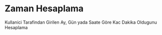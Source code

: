 # Zaman Hesaplama
 Kullanici Tarafindan Girilen Ay, Gün yada Saate Göre Kac Dakika Oldugunu Hesaplama
